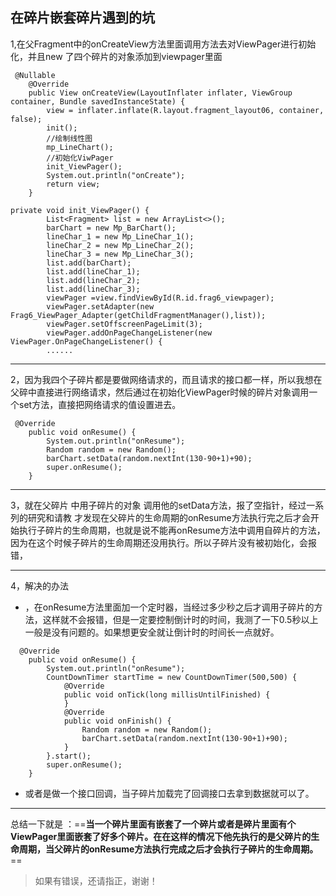 在碎片嵌套碎片遇到的坑
---
1,在父Fragment中的onCreateView方法里面调用方法去对ViewPager进行初始化，并且new 了四个碎片的对象添加到viewpager里面

```
 @Nullable
    @Override
    public View onCreateView(LayoutInflater inflater, ViewGroup container, Bundle savedInstanceState) {
        view = inflater.inflate(R.layout.fragment_layout06, container, false);
        init();
        //绘制线性图
        mp_LineChart();
        //初始化ViwPager
        init_ViewPager();
        System.out.println("onCreate");
        return view;
    }
```

```
private void init_ViewPager() {
        List<Fragment> list = new ArrayList<>();
        barChart = new Mp_BarChart();
        lineChar_1 = new Mp_LineChar_1();
        lineChar_2 = new Mp_LineChar_2();
        lineChar_3 = new Mp_LineChar_3();
        list.add(barChart);
        list.add(lineChar_1);
        list.add(lineChar_2);
        list.add(lineChar_3);
        viewPager =view.findViewById(R.id.frag6_viewpager);
        viewPager.setAdapter(new Frag6_ViewPager_Adapter(getChildFragmentManager(),list));
        viewPager.setOffscreenPageLimit(3);
        viewPager.addOnPageChangeListener(new ViewPager.OnPageChangeListener() {
        ......
```

---
2，因为我四个子碎片都是要做网络请求的，而且请求的接口都一样，所以我想在父碎中直接进行网络请求，然后通过在初始化ViewPager时候的碎片对象调用一个set方法，直接把网络请求的值设置进去。

```
 @Override
    public void onResume() {
        System.out.println("onResume");
        Random random = new Random();
        barChart.setData(random.nextInt(130-90+1)+90);
        super.onResume();
    }
```

---
3，就在父碎片 中用子碎片的对象 调用他的setData方法，报了空指针，经过一系列的研究和请教 才发现在父碎片的生命周期的onResume方法执行完之后才会开始执行子碎片的生命周期，也就是说不能再onResume方法中调用自碎片的方法，因为在这个时候子碎片的生命周期还没用执行。所以子碎片没有被初始化，会报错，

---
4，解决的办法
- ，在onResume方法里面加一个定时器，当经过多少秒之后才调用子碎片的方法，这样就不会报错，但是一定要控制倒计时的时间，我测了一下0.5秒以上一般是没有问题的。如果想更安全就让倒计时的时间长一点就好。
```
  @Override
    public void onResume() {
        System.out.println("onResume");
        CountDownTimer startTime = new CountDownTimer(500,500) {
            @Override
            public void onTick(long millisUntilFinished) {
            }
            @Override
            public void onFinish() {
                Random random = new Random();
                barChart.setData(random.nextInt(130-90+1)+90);
            }
        }.start();
        super.onResume();
    }
```
- 或者是做一个接口回调，当子碎片加载完了回调接口去拿到数据就可以了。

---
总结一下就是 ：==**当一个碎片里面有嵌套了一个碎片或者是碎片里面有个ViewPager里面嵌套了好多个碎片。在在这样的情况下他先执行的是父碎片的生命周期，当父碎片的onResume方法执行完成之后才会执行子碎片的生命周期。**==

> 如果有错误，还请指正，谢谢！